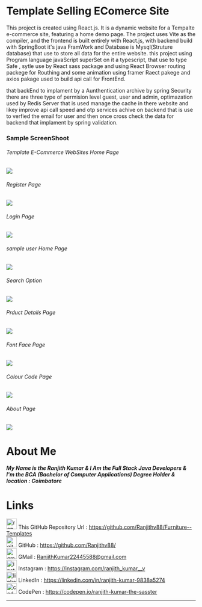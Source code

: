 # Template Selling EComerce Site
This project is created using React.js. It is a dynamic website for a Tempalte e-commerce site, featuring a home demo page. The project uses Vite as the compiler, and the frontend is built entirely with React.js, with backend build with SpringBoot it's java FramWork and Database is Mysql(Struture database) that use to store all data for the entire website. this project using Program language javaScript superSet on it a typescript, that use to type Safe , sytle use by React sass package and using React Browser routing packege for Routhing and some animation using framer Raect pakege and axios pakage used to build api call for FrontEnd. 

that backEnd to implament by a Aunthentication archive by spring Security there are three type of permision level guest, user and admin, optimazation used by Redis Server that is used manage the cache in there website and likey improve api call speed and otp services achive on backend that is use to verfied the email for user and then once cross check the data for backend that implament by spring validation.

### Sample ScreenShoot 
###### Template E-Commerce WebSites Home Page <br>
![](https://raw.githubusercontent.com/Ranjithv88/Template--Website/refs/heads/master/ScreenShot/Sample%20Home%20Page%20.png)
###### Register Page <br>
![](https://raw.githubusercontent.com/Ranjithv88/Template--Website/refs/heads/master/ScreenShot/Register%20Page%20.png)
###### Login Page <br>
![](https://raw.githubusercontent.com/Ranjithv88/Template--Website/refs/heads/master/ScreenShot/Login%20Page%20.png)
###### sample user Home Page <br>
![](https://raw.githubusercontent.com/Ranjithv88/Template--Website/refs/heads/master/ScreenShot/Sample%20user%20Home%20Page%20.png)
###### Search Option <br>
![](https://github.com/user-attachments/assets/dc2dfc6f-2267-4742-88a7-71ad4e836701)
###### Prduct Details Page <br>
![](https://raw.githubusercontent.com/Ranjithv88/Template--Website/refs/heads/master/ScreenShot/Single%20Product%20Details%20Page%20.png)
###### Font Face Page <br>
![](https://raw.githubusercontent.com/Ranjithv88/Template--Website/refs/heads/master/ScreenShot/Font%20Face%20Page%20.png)
###### Colour Code Page <br>
![](https://github.com/Ranjithv88/Template--Website/blob/master/ScreenShot/color%20code%20page%20.png)
###### About Page <br>
![](https://raw.githubusercontent.com/Ranjithv88/Template--Website/refs/heads/master/ScreenShot/About%20page%20.png)

# About Me 
##### My Name is the Ranjith Kumar & I Am the Full Stack Java Developers & I'm the BCA (Bachelor of Computer Applications) Degree Holder & location : Coimbatore 

# Links 
<img width="28" height="28" src="https://img.icons8.com/ios/50/repository.png" alt="repository"/> This GitHub Repository Url : <https://github.com/Ranjithv88/Furniture--Templates> <br>
<img width="28" height="28" src="https://img.icons8.com/glyph-neue/64/github.png" alt="github"/> GitHub : <https://github.com/Ranjithv88/> <br>
<img width="28" height="28" src="https://img.icons8.com/bubbles/50/gmail-new.png" alt="gmail-new"/> GMail : <RanjithKumar22445588@gmail.com> <br>
<img width="28" height="28" src="https://img.icons8.com/fluency/50/instagram-new.png" alt="instagram-new"/> Instagram : <https://instagram.com/ranjith_kumar__v> <br>
<img width="28" height="28" src="https://img.icons8.com/color/50/linkedin.png" alt="linkedin"/> LinkedIn : <https://linkedin.com/in/ranjith-kumar-9838a5274> <br>
<img width="28" height="28" src="https://img.icons8.com/ios-filled/50/codepen.png" alt="codepen"/> CodePen : <https://codepen.io/ranjith-kumar-the-sasster> <br>

---

